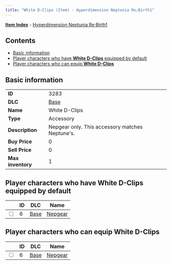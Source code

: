 ```yaml
---
title: "White D-Clips (Item) - Hyperdimension Neptunia Re;Birth1"
---
```


[**Item Index**](/neptunia/rb1/item/index.html) - [Hyperdimension Neptunia Re;Birth1](/neptunia/rb1)

## Contents

- [Basic information](#basic-information)
- [Player characters who have **White D-Clips** equipped by default](#player-characters-who-have-white-d-clips-equipped-by-default)
- [Player characters who can equip **White D-Clips**](#player-characters-who-can-equip-white-d-clips)

## Basic information

|   |   |
| -- | -- |
| **ID** | 3283 |
| **DLC** | [Base](/neptunia/rb1/dlc/1-base.html) |
| **Name** | White D-Clips |
| **Type** | Accessory |
| **Description** | Nepgear only. This accessory matches Neptune's. |
| **Buy Price** | 0 |
| **Sell Price** | 0 |
| **Max inventory** | 1 |


## Player characters who have **White D-Clips** equipped by default

|    | ID | DLC | Name |
| -- | -- | --- | ---- |
| <input type="checkbox" id="rb1-player-1-6" class="trackbox" /> | 6 | [Base](/neptunia/rb1/dlc/1-base.html) | [Nepgear](/neptunia/rb1/player/1-6-nepgear.html) |


## Player characters who can equip **White D-Clips**

|    | ID | DLC | Name |
| -- | -- | --- | ---- |
| <input type="checkbox" id="rb1-player-1-6" class="trackbox" /> | 6 | [Base](/neptunia/rb1/dlc/1-base.html) | [Nepgear](/neptunia/rb1/player/1-6-nepgear.html) |
